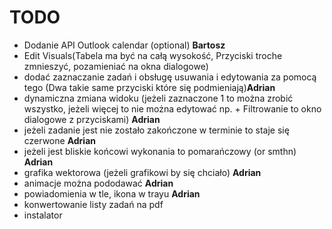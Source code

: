 # TODO
- Dodanie API Outlook calendar (optional) **Bartosz**
- Edit Visuals(Tabela ma być na całą wysokość, Przyciski troche zmnieszyć, pozamieniać na okna dialogowe)
- dodać zaznaczanie zadań i obsługę usuwania i edytowania za pomocą tego (Dwa takie same przyciski które się podmieniają)**Adrian**
- dynamiczna zmiana widoku (jeżeli zaznaczone 1 to można zrobić wszystko, jeżeli więcej to nie można edytować np. + Filtrowanie to okno dialogowe z przyciskami) **Adrian**
- jeżeli zadanie jest nie zostało zakończone w terminie to staje się czerwone **Adrian**
- jeżeli jest bliskie końcowi wykonania to pomarańczowy (or smthn) **Adrian**
- grafika wektorowa (jeżeli grafikowi by się chciało) **Adrian**
- animacje można pododawać **Adrian**
- powiadomienia w tle, ikona w trayu **Adrian**
- konwertowanie listy zadań na pdf
- instalator 
